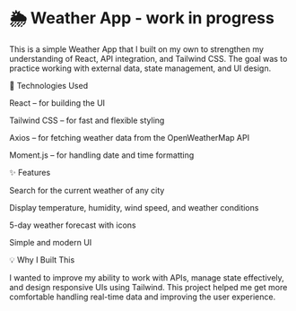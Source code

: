 # 🌦 Weather App - work in progress

This is a simple Weather App that I built on my own to strengthen my understanding of React, API integration, and Tailwind CSS. The goal was to practice working with external data, state management, and UI design.

🚀 Technologies Used

React – for building the UI

Tailwind CSS – for fast and flexible styling

Axios – for fetching weather data from the OpenWeatherMap API

Moment.js – for handling date and time formatting

✨ Features

Search for the current weather of any city

Display temperature, humidity, wind speed, and weather conditions


5-day weather forecast with icons

Simple and modern UI

💡 Why I Built This

I wanted to improve my ability to work with APIs, manage state effectively, and design responsive UIs using Tailwind. This project helped me get more comfortable handling real-time data and improving the user experience.
